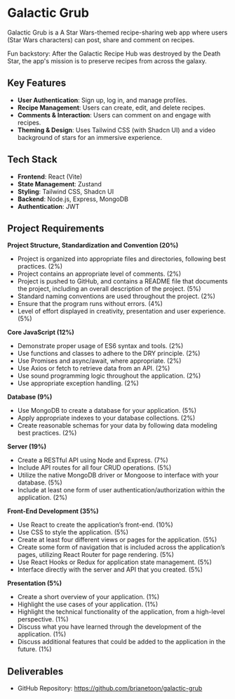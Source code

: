 # Galactic Grub

Galactic Grub is a A Star Wars-themed recipe-sharing web app where users (Star Wars characters) can post, share and comment on recipes.

Fun backstory: After the Galactic Recipe Hub was destroyed by the Death Star, the app's mission is to preserve recipes from across the galaxy.

## Key Features

- **User Authentication**: Sign up, log in, and manage profiles.
- **Recipe Management**: Users can create, edit, and delete recipes.
- **Comments & Interaction**: Users can comment on and engage with recipes.
- **Theming & Design**: Uses Tailwind CSS (with Shadcn UI) and a video background of stars for an immersive experience.

## Tech Stack

- **Frontend**: React (Vite)
- **State Management**: Zustand
- **Styling**: Tailwind CSS, Shadcn UI
- **Backend**: Node.js, Express, MongoDB
- **Authentication**: JWT

## Project Requirements

**Project Structure, Standardization and Convention (20%)**

- Project is organized into appropriate files and directories, following best practices. (2%)
- Project contains an appropriate level of comments. (2%)
- Project is pushed to GitHub, and contains a README file that documents the project, including an overall description of the project. (5%)
- Standard naming conventions are used throughout the project. (2%)
- Ensure that the program runs without errors. (4%)
- Level of effort displayed in creativity, presentation and user experience. (5%)

**Core JavaScript (12%)**

- Demonstrate proper usage of ES6 syntax and tools. (2%)
- Use functions and classes to adhere to the DRY principle. (2%)
- Use Promises and async/await, where appropriate. (2%)
- Use Axios or fetch to retrieve data from an API. (2%)
- Use sound programming logic throughout the application. (2%)
- Use appropriate exception handling. (2%)

**Database (9%)**

- Use MongoDB to create a database for your application. (5%)
- Apply appropriate indexes to your database collections. (2%)
- Create reasonable schemas for your data by following data modeling best practices. (2%)

**Server (19%)**

- Create a RESTful API using Node and Express. (7%)
- Include API routes for all four CRUD operations. (5%)
- Utilize the native MongoDB driver or Mongoose to interface with your database. (5%)
- Include at least one form of user authentication/authorization within the application. (2%)

**Front-End Development (35%)**

- Use React to create the application’s front-end. (10%)
- Use CSS to style the application. (5%)
- Create at least four different views or pages for the application. (5%)
- Create some form of navigation that is included across the application’s pages, utilizing React Router for page rendering. (5%)
- Use React Hooks or Redux for application state management. (5%)
- Interface directly with the server and API that you created. (5%)

**Presentation (5%)**

- Create a short overview of your application. (1%)
- Highlight the use cases of your application. (1%)
- Highlight the technical functionality of the application, from a high-level perspective. (1%)
- Discuss what you have learned through the development of the application. (1%)
- Discuss additional features that could be added to the application in the future. (1%)

## Deliverables

- GitHub Repository: https://github.com/brianetoon/galactic-grub